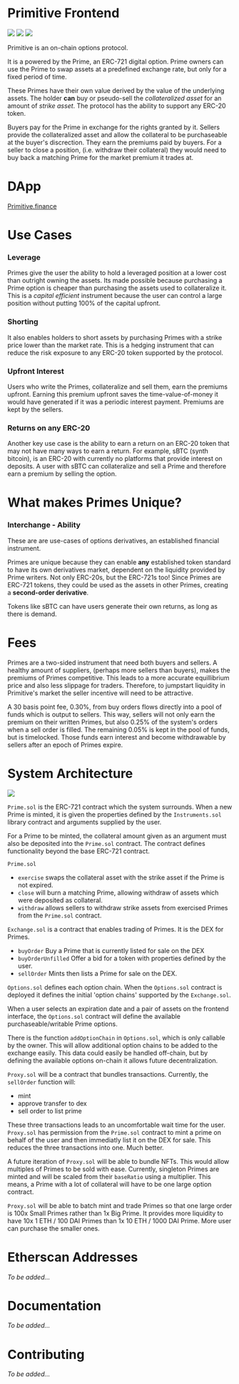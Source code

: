 # Primitive Frontend

![](https://img.shields.io/github/stars/primitivefinance/primitive-v1?style=social)
![](https://img.shields.io/twitter/follow/PrimitiveFi?style=social)
![](https://img.shields.io/discord/168831573876015105?style=social)

Primitive is an on-chain options protocol. 

It is a powered by the Prime, an ERC-721 digital option. 
Prime owners can use the Prime to swap assets at a predefined exchange rate, but only for a fixed
period of time. 

These Primes have their own value derived by the value of the underlying assets. The holder **can** buy or pseudo-sell the *collateralized asset* for an amount of *strike asset*. The protocol has the ability to support any ERC-20 token.

Buyers pay for the Prime in exchange for the rights granted by it. Sellers provide the collateralized asset and allow the collateral to be purchaseable at the buyer's discrection. They earn the premiums paid by buyers. For a seller to close a position, (i.e. withdraw their collateral) they would need to buy back a matching Prime for the market premium it trades at.

# DApp
[Primitive.finance](https://www.primitive.finance)

# **Use Cases**
### Leverage
Primes give the user the ability to hold a leveraged position at a lower cost than outright owning the assets. Its made possible because purchasing a Prime option is cheaper than purchasing the assets used to collateralize it. This is a *capital efficient* instrument because the user can control a large position without putting 100% of the capital upfront. 

### Shorting
It also enables holders to short assets by purchasing Primes with a strike price lower than the market rate. This is a hedging instrument that can reduce the risk exposure to any ERC-20 token supported by the protocol. 

### Upfront Interest
Users who write the Primes, collateralize and sell them, earn the premiums upfront. Earning this premium upfront saves the time-value-of-money it would have generated if it was a periodic interest payment. Premiums are kept by the sellers. 

### Returns on any ERC-20
Another key use case is the ability to earn a return on an ERC-20 token that may not have many ways to earn a return. For example, sBTC (synth bitcoin), is an ERC-20 with currently no platforms that provide interest on deposits. A user with sBTC can collateralize and sell a Prime and therefore earn a premium by selling the option.

# What makes Primes Unique?

### Interchange - Ability
These are are use-cases of options derivatives, an established financial instrument. 

Primes are unique because they can enable **any** established token standard to have its own derivatives market, dependent on the liquidity provided by Prime writers. Not only ERC-20s, but the ERC-721s too! Since Primes are ERC-721 tokens, they could be used as the assets in other Primes, creating a **second-order derivative**.

Tokens like sBTC can have users generate their own returns, as long as there is demand.

# Fees
Primes are a two-sided instrument that need both buyers and sellers. A healthy amount of suppliers, (perhaps more sellers than buyers), makes the premiums of Primes competitive. This leads to a more accurate equillibrium price and also less slippage for traders. Therefore, to jumpstart liquidity in Primitive's market the seller incentive will need to be attractive.

A 30 basis point fee, 0.30%, from buy orders flows directly into a pool of funds which is output to sellers. This way, sellers will not only earn the premium on their written Primes, but also 0.25% of the system's orders when a sell order is filled. The remaining 0.05% is kept in the pool of funds, but is timelocked. Those funds earn interest and become withdrawable by sellers after an epoch of Primes expire.

# System Architecture
![](https://user-images.githubusercontent.com/38409137/77393589-9014fc00-6d5a-11ea-804b-87d24ca3614e.png)

`Prime.sol` is the ERC-721 contract which the system surrounds. When a new Prime is minted, it is given the properties defined by the `Instruments.sol` library contract and arguments supplied by the user. 


For a Prime to be minted, the collateral amount given as an argument must also be deposited into the `Prime.sol` contract. The contract defines functionality beyond the base ERC-721 contract.

`Prime.sol`
- `exercise` swaps the collateral asset with the strike asset if the Prime is not expired. 
- `close` will burn a matching Prime, allowing withdraw of assets which were deposited as collateral.
- `withdraw` allows sellers to withdraw strike assets from exercised Primes from the `Prime.sol` contract.

`Exchange.sol` is a contract that enables trading of Primes. It is the DEX for Primes.

- `buyOrder` Buy a Prime that is currently listed for sale on the DEX
- `buyOrderUnfilled` Offer a bid for a token with properties defined by the user.
- `sellOrder` Mints then lists a Prime for sale on the DEX.

`Options.sol` defines each option chain. When the `Options.sol` contract is deployed it defines the initial 'option chains' supported by the `Exchange.sol`. 

When a user selects an expiration date and a pair of assets on the frontend interface, the `Options.sol` contract will define the available purchaseable/writable Prime options. 

There is the function `addOptionChain` in `Options.sol`, which is only callable by the owner. This will allow additional option chains to be added to the exchange easily. This data could easily be handled off-chain, but by defining the available options on-chain it allows future decentralization.

`Proxy.sol` will be a contract that bundles transactions. Currently, the `sellOrder` function will:
- mint
- approve transfer to dex
- sell order to list prime

These three transactions leads to an uncomfortable wait time for the user. `Proxy.sol` has permission from the `Prime.sol` contract to mint a prime on behalf of the user and then immediatly list it on the DEX for sale. This reduces the three transactions into one. Much better.

A future iteration of `Proxy.sol` will be able to bundle NFTs. This would allow multiples of Primes to be sold with ease. Currently, singleton Primes are minted and will be scaled from their `baseRatio` using a multiplier. This means, a Prime with a lot of collateral will have to be one large option contract. 

`Proxy.sol` will be able to batch mint and trade Primes so that one large order is 100x Small Primes rather than 1x Big Prime. It provides more liquidity to have 10x 1 ETH / 100 DAI Primes than 1x 10 ETH / 1000 DAI Prime. More user can purchase the smaller ones.

# Etherscan Addresses
*To be added...*

# Documentation
*To be added...*

# Contributing
*To be added...*